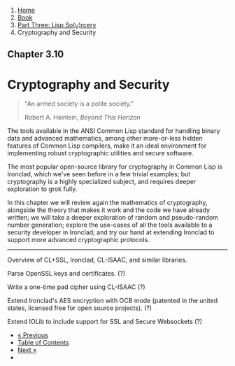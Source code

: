 <ol class="breadcrumb">
  <li><a href="/">Home</a></li>
  <li><a href="/book/">Book</a></li>
  <li><a href="/book/3-0-0-overview/">Part Three: Lisp So(u)rcery</a></li>
  <li class="active">Cryptography and Security</li>
</ol>

## Chapter 3.10

# Cryptography and Security

> "An armed society is a polite society."
> <footer>Robert A. Heinlein, <em>Beyond This Horizon</em></footer>

The tools available in the ANSI Common Lisp standard for handling binary data and advanced mathematics, among other more-or-less hidden features of Common Lisp compilers, make it an ideal environment for implementing robust cryptographic utilities and secure software.

The most popular open-source library for cryptography in Common Lisp is Ironclad, which we've seen before in a few trivial examples; but cryptography is a highly specialized subject, and requires deeper exploration to grok fully.

In this chapter we will review again the mathematics of cryptography, alongside the theory that makes it work and the code we have already written; we will take a deeper exploration of random and pseudo-random number generation; explore the use-cases of all the tools available to a security developer in Ironclad; and try our hand at extending Ironclad to support more advanced cryptographic protocols.

---

Overview of CL+SSL, Ironclad, CL-ISAAC, and similar libraries.

Parse OpenSSL keys and certificates. (?)

Write a one-time pad cipher using CL-ISAAC (?)

Extend Ironclad's AES encryption with OCB mode (patented in the united states, licensed free for open source projects). (?)

Extend IOLib to include support for SSL and Secure Websockets (?)

<ul class="pager">
  <li class="previous"><a href="/book/3-09-0-data/">&laquo; Previous</a></li>
  <li><a href="/book/">Table of Contents</a></li>
  <li class="next"><a href="/book/3-11-0-fintech/">Next &raquo;</a><li>
</ul>
